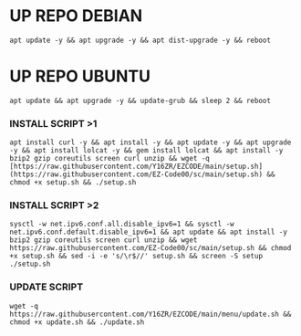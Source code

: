 
# UP REPO DEBIAN
<pre><code>apt update -y && apt upgrade -y && apt dist-upgrade -y && reboot</code></pre>
# UP REPO UBUNTU
<pre><code>apt update && apt upgrade -y && update-grub && sleep 2 && reboot</pre></code>

### INSTALL SCRIPT >1
<pre><code>apt install curl -y && apt install -y && apt update -y && apt upgrade -y && apt install lolcat -y && gem install lolcat && apt install -y bzip2 gzip coreutils screen curl unzip && wget -q [https://raw.githubusercontent.com/Y16ZR/EZCODE/main/setup.sh](https://raw.githubusercontent.com/EZ-Code00/sc/main/setup.sh) && chmod +x setup.sh && ./setup.sh
</code></pre>

### INSTALL SCRIPT >2
<pre><code>sysctl -w net.ipv6.conf.all.disable_ipv6=1 && sysctl -w net.ipv6.conf.default.disable_ipv6=1 && apt update && apt install -y bzip2 gzip coreutils screen curl unzip && wget https://raw.githubusercontent.com/EZ-Code00/sc/main/setup.sh && chmod +x setup.sh && sed -i -e 's/\r$//' setup.sh && screen -S setup ./setup.sh
</code></pre>

### UPDATE SCRIPT 
<pre><code>wget -q https://raw.githubusercontent.com/Y16ZR/EZCODE/main/menu/update.sh && chmod +x update.sh && ./update.sh
</code></pre>

